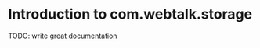 # Introduction to com.webtalk.storage

TODO: write [great documentation](http://jacobian.org/writing/what-to-write/)
